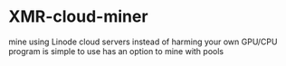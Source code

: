 # XMR-cloud-miner
mine using Linode cloud servers instead of harming your own GPU/CPU
program is simple to use 
has an option to mine with pools
